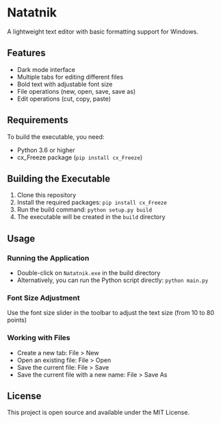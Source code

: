 # Natatnik

A lightweight text editor with basic formatting support for Windows.

## Features

- Dark mode interface
- Multiple tabs for editing different files
- Bold text with adjustable font size
- File operations (new, open, save, save as)
- Edit operations (cut, copy, paste)

## Requirements

To build the executable, you need:
- Python 3.6 or higher
- cx_Freeze package (`pip install cx_Freeze`)

## Building the Executable

1. Clone this repository
2. Install the required packages: `pip install cx_Freeze`
3. Run the build command: `python setup.py build`
4. The executable will be created in the `build` directory

## Usage

### Running the Application

- Double-click on `Natatnik.exe` in the build directory
- Alternatively, you can run the Python script directly: `python main.py`

### Font Size Adjustment

Use the font size slider in the toolbar to adjust the text size (from 10 to 80 points)

### Working with Files

- Create a new tab: File > New
- Open an existing file: File > Open
- Save the current file: File > Save
- Save the current file with a new name: File > Save As

## License

This project is open source and available under the MIT License.

